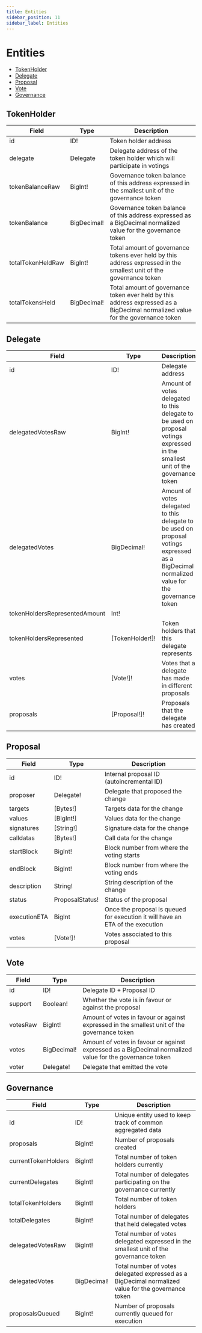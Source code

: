 ```yaml
---
title: Entities
sidebar_position: 11
sidebar_label: Entities
---
```


# Entities

- [TokenHolder](#tokenholder)
- [Delegate](#delegate)
- [Proposal](#proposal)
- [Vote](#vote)
- [Governance](#governance)

## TokenHolder

| Field             | Type        | Description                                                                                                                    |
| ----------------- | ----------- | ------------------------------------------------------------------------------------------------------------------------------ |
| id                | ID!         | Token holder address                                                                                                           |
| delegate          | Delegate    | Delegate address of the token holder which will participate in votings                                                         |
| tokenBalanceRaw   | BigInt!     | Governance token balance of this address expressed in the smallest unit of the governance token                                |
| tokenBalance      | BigDecimal! | Governance token balance of this address expressed as a BigDecimal normalized value for the governance token                   |
| totalTokenHeldRaw | BigInt!     | Total amount of governance tokens ever held by this address expressed in the smallest unit of the governance token             |
| totalTokensHeld   | BigDecimal! | Total amount of governance token ever held by this address expressed as a BigDecimal normalized value for the governance token |

## Delegate

| Field                         | Type            | Description                                                                                                                                   |
| ----------------------------- | --------------- | --------------------------------------------------------------------------------------------------------------------------------------------- |
| id                            | ID!             | Delegate address                                                                                                                              |
| delegatedVotesRaw             | BigInt!         | Amount of votes delegated to this delegate to be used on proposal votings expressed in the smallest unit of the governance token              |
| delegatedVotes                | BigDecimal!     | Amount of votes delegated to this delegate to be used on proposal votings expressed as a BigDecimal normalized value for the governance token |
| tokenHoldersRepresentedAmount | Int!            |                                                                                                                                               |
| tokenHoldersRepresented       | [TokenHolder!]! | Token holders that this delegate represents                                                                                                   |
| votes                         | [Vote!]!        | Votes that a delegate has made in different proposals                                                                                         |
| proposals                     | [Proposal!]!    | Proposals that the delegate has created                                                                                                       |

## Proposal

| Field        | Type            | Description                                                                    |
| ------------ | --------------- | ------------------------------------------------------------------------------ |
| id           | ID!             | Internal proposal ID (autoincremental ID)                                      |
| proposer     | Delegate!       | Delegate that proposed the change                                              |
| targets      | [Bytes!]        | Targets data for the change                                                    |
| values       | [BigInt!]       | Values data for the change                                                     |
| signatures   | [String!]       | Signature data for the change                                                  |
| calldatas    | [Bytes!]        | Call data for the change                                                       |
| startBlock   | BigInt!         | Block number from where the voting starts                                      |
| endBlock     | BigInt!         | Block number from where the voting ends                                        |
| description  | String!         | String description of the change                                               |
| status       | ProposalStatus! | Status of the proposal                                                         |
| executionETA | BigInt          | Once the proposal is queued for execution it will have an ETA of the execution |
| votes        | [Vote!]!        | Votes associated to this proposal                                              |

## Vote

| Field    | Type        | Description                                                                                              |
| -------- | ----------- | -------------------------------------------------------------------------------------------------------- |
| id       | ID!         | Delegate ID + Proposal ID                                                                                |
| support  | Boolean!    | Whether the vote is in favour or against the proposal                                                    |
| votesRaw | BigInt!     | Amount of votes in favour or against expressed in the smallest unit of the governance token              |
| votes    | BigDecimal! | Amount of votes in favour or against expressed as a BigDecimal normalized value for the governance token |
| voter    | Delegate!   | Delegate that emitted the vote                                                                           |

## Governance

| Field               | Type        | Description                                                                                         |
| ------------------- | ----------- | --------------------------------------------------------------------------------------------------- |
| id                  | ID!         | Unique entity used to keep track of common aggregated data                                          |
| proposals           | BigInt!     | Number of proposals created                                                                         |
| currentTokenHolders | BigInt!     | Total number of token holders currently                                                             |
| currentDelegates    | BigInt!     | Total number of delegates participating on the governance currently                                 |
| totalTokenHolders   | BigInt!     | Total number of token holders                                                                       |
| totalDelegates      | BigInt!     | Total number of delegates that held delegated votes                                                 |
| delegatedVotesRaw   | BigInt!     | Total number of votes delegated expressed in the smallest unit of the governance token              |
| delegatedVotes      | BigDecimal! | Total number of votes delegated expressed as a BigDecimal normalized value for the governance token |
| proposalsQueued     | BigInt!     | Number of proposals currently queued for execution                                                  |
